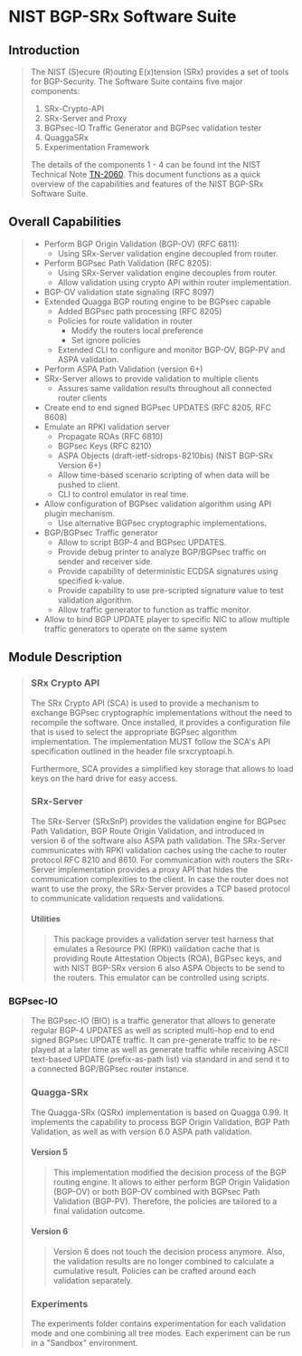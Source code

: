 # NIST BGP-SRx Software Suite #

## Introduction ##
>
>The NIST (S)ecure (R)outing E(x)tension (SRx) provides a set of tools for BGP-Security. The Software Suite contains five major components:
>
>1. SRx-Crypto-API
>2. SRx-Server and Proxy
>3. BGPsec-IO Traffic Generator and BGPsec validation tester
>4. QuaggaSRx
>5. Experimentation Framework
>
>The details of the components 1 - 4 can be found int the NIST Technical Note [TN-2060](https://www.nist.gov/publications/bgp-secure-routing-extension-bgp-srx-reference-implementation-and-test-tools-emerging). This document functions as a quick overview of the capabilities and features of the NIST BGP-SRx Software Suite.

## Overall Capabilities ##
>
>* Perform BGP Origin Validation (BGP-OV) (RFC 6811):
>   * Using SRx-Server validation engine decoupled from router.
>* Perform BGPsec Path Validation (RFC 8205):
>   * Using SRx-Server validation engine decouples from router.
>   * Allow validation using crypto API within router implementation.
>* BGP-OV validation state signaling (RFC 8097)
>* Extended Quagga BGP routing engine to be BGPsec capable
>   * Added BGPsec path processing (RFC 8205)
>   * Policies for route validation in router
>     * Modify the routers local preference
>     * Set ignore policies
>   * Extended CLI to configure and monitor BGP-OV, BGP-PV and ASPA validation.
>* Perform ASPA Path Validation (version 6+)
>* SRx-Server allows to provide validation to multiple clients
>   * Assures same validation results throughout all connected router clients
>* Create end to end signed BGPsec UPDATES (RFC 8205, RFC 8608)
>* Emulate an RPKI validation server
>   * Propagate ROAs (RFC 6810)
>   * BGPsec Keys (RFC 8210)
>   * ASPA Objects (draft-ietf-sidrops-8210bis) (NIST BGP-SRx Version 6+)
>   * Allow time-based scenario scripting of when data will be pushed to client.
>   * CLI to control emulator in real time.
>* Allow configuration of BGPsec validation algorithm using API plugin mechanism.
>   * Use alternative BGPsec cryptographic implementations.
>* BGP/BGPsec Traffic generator
>   * Allow to script BGP-4 and BGPsec UPDATES.
>   * Provide debug printer to analyze BGP/BGPsec traffic on sender and receiver side.
>   * Provide capability of deterministic ECDSA signatures using specified k-value.
>   * Provide capability to use pre-scripted signature value to test validation algorithm.
>   * Allow traffic generator to function as traffic monitor.
> * Allow to bind BGP UPDATE player to specific NIC to allow multiple traffic generators to operate on the same system

## Module Description ##
>
>### SRx Crypto API ###
>
>The SRx Crypto API (SCA) is used to provide a mechanism to exchange BGPsec cryptographic implementations without the need to recompile the software. Once installed, it provides a configuration file that is used to select the appropriate BGPsec algorithm implementation. The implementation MUST follow the SCA's API specification outlined in the header file srxcryptoapi.h.
>
>Furthermore, SCA provides a simplified key storage that allows to load keys on the hard drive for easy access.
>
>### SRx-Server ###
>
>The SRx-Server (SRxSnP) provides the validation engine for BGPsec Path Validation, BGP Route Origin Validation, and introduced in version 6 of the software also ASPA path validation. The SRx-Server communicates with RPKI validation caches using the cache to router protocol RFC 8210 and 8610. For communication with routers the SRx-Server implementation provides a proxy API that hides the communication complexities to the client. In case the router does not want to use the proxy, the SRx-Server provides a TCP based protocol to communicate validation requests and validations.
>
>#### Utilities ####
>
>> This package provides a validation server test harness that emulates a Resource PKI (RPKI) validation cache that is providing Route Attestation Objects (ROA), BGPsec keys, and with NIST BGP-SRx version 6 also ASPA Objects to be send to the routers. This emulator can be controlled using scripts.

### BGPsec-IO ###

>The BGPsec-IO (BIO) is a traffic generator that allows to generate regular BGP-4 UPDATES as well as scripted multi-hop end to end signed BGPsec UPDATE traffic. It can pre-generate traffic to be re-played at a later time as well as generate traffic while receiving ASCII text-based UPDATE (prefix-as-path list) via standard in and send it to a connected BGP/BGPsec router instance.
>
>### Quagga-SRx ###
>
> The Quagga-SRx (QSRx) implementation is based on Quagga 0.99. It implements the capability to process BGP Origin Validation, BGP Path Validation, as well as with version 6.0 ASPA path validation.
>
>#### Version 5 ####
>
>>This implementation modified the decision process of the BGP routing engine. It allows to either perform BGP Origin Validation (BGP-OV) or both BGP-OV combined with BGPsec Path Validation (BGP-PV). Therefore, the policies are tailored to a final validation outcome.
>
>#### Version 6 ####
>>
>> Version 6 does not touch the decision process anymore. Also, the validation results are no longer combined to calculate a cumulative result. Policies can be crafted around each validation separately.
>
>### Experiments ###
>
>The experiments folder contains experimentation for each validation mode and one combining all tree modes. Each experiment can be run in a "Sandbox" environment.

